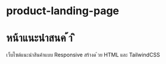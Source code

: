 # product-landing-page
# หน้าแนะนําสนค ้า ิ
เว็บไซต์แนะนําสินค้าแบบ  Responsive สร้างด ้วย HTML และ TailwindCSS